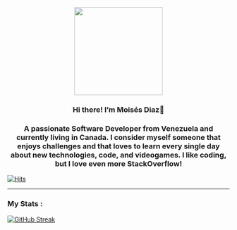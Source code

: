 
<div id="header" align="center">
  <img src="https://media.giphy.com/media/ZVik7pBtu9dNS/giphy.gif" width="200" />


  ### Hi there! I’m Moisés Diaz👋
  
  <h3 align="center"> A passionate Software Developer from Venezuela and currently living in Canada. I consider myself someone that enjoys challenges and that loves to learn every single day about new technologies, code, and videogames. I like coding, but I love even more StackOverflow! </h3>
  
 <div id="badges" align="center">
   <a href="https://twitter.com/SoyTwiter0" target="_blank"
       <img src="https://img.shields.io/twitter/follow/SoyTwiter0?logo=twitter&style=for-the-badge" alt="Twitter Badge" />
 
 </div>
 </div>
 
[![Hits](https://hits.seeyoufarm.com/api/count/incr/badge.svg?url=https%3A%2F%2Fgithub.com%2Fmoises-diaz&count_bg=%2379C83D&title_bg=%23555555&icon=&icon_color=%23E7E7E7&title=hits&edge_flat=false)](https://hits.seeyoufarm.com)

 ---
 
 ### My Stats :
 
 [![GitHub Streak](http://github-readme-streak-stats.herokuapp.com?user=moises-diaz&theme=onedark-duo&hide_border=true)](https://git.io/streak-stats)
 
 

###
###
